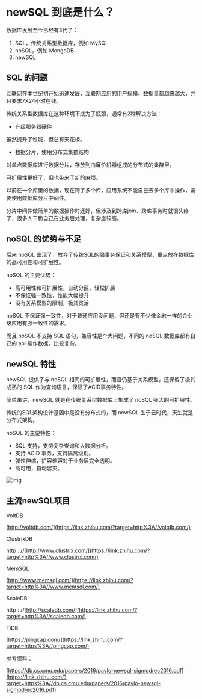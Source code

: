 # newSQL 到底是什么？

数据库发展至今已经有3代了：

1. SQL，传统关系型数据库，例如 MySQL
2. noSQL，例如 MongoDB
3. newSQL

## SQL 的问题

互联网在本世纪初开始迅速发展，互联网应用的用户规模、数据量都越来越大，并且要求7X24小时在线。

传统关系型数据库在这种环境下成为了瓶颈，通常有2种解决方法：

- 升级服务器硬件

虽然提升了性能，但总有天花板。

- 数据分片，使用分布式集群结构

对单点数据库进行数据分片，存放到由廉价机器组成的分布式的集群里。

可扩展性更好了，但也带来了新的麻烦。

以前在一个库里的数据，现在跨了多个库，应用系统不能自己去多个库中操作，需要使用数据库分片中间件。

分片中间件做简单的数据操作时还好，但涉及到跨库join、跨库事务时就很头疼了，很多人干脆自己在业务层处理，复杂度较高。

## noSQL 的优势与不足

后来 noSQL 出现了，放弃了传统SQL的强事务保证和关系模型，重点放在数据库的高可用性和可扩展性。

noSQL 的主要优势：

- 高可用性和可扩展性，自动分区，轻松扩展
- 不保证强一致性，性能大幅提升
- 没有关系模型的限制，极其灵活

noSQL 不保证强一致性，对于普通应用没问题，但还是有不少像金融一样的企业级应用有强一致性的需求。

而且 noSQL 不支持 SQL 语句，兼容性是个大问题，不同的 noSQL 数据库都有自己的 api 操作数据，比较复杂。

## newSQL 特性

newSQL 提供了与 noSQL 相同的可扩展性，而且仍基于关系模型，还保留了极其成熟的 SQL 作为查询语言，保证了ACID事务特性。

简单来讲，newSQL 就是在传统关系型数据库上集成了 noSQL 强大的可扩展性。

传统的SQL架构设计基因中是没有分布式的，而 newSQL 生于云时代，天生就是分布式架构。

noSQL 的主要特性：

- SQL 支持，支持复杂查询和大数据分析。
- 支持 ACID 事务，支持隔离级别。
- 弹性伸缩，扩容缩容对于业务层完全透明。
- 高可用，自动容灾。



![img](https://pic4.zhimg.com/80/v2-962dca68f912e2712d94fb59206a8447_720w.jpg)



## 主流newSQL项目

VoltDB

[http://voltdb.com/](https://link.zhihu.com/?target=http%3A//voltdb.com/)

ClustrixDB

http : //[http://www.clustrix.com/](https://link.zhihu.com/?target=http%3A//www.clustrix.com/)

MemSQL

[http://www.memsql.com/](https://link.zhihu.com/?target=http%3A//www.memsql.com/)

ScaleDB

http : //[http://scaledb.com/](https://link.zhihu.com/?target=http%3A//scaledb.com/)

TiDB

[https://pingcap.com/](https://link.zhihu.com/?target=https%3A//pingcap.com/)

参考资料：

[https://db.cs.cmu.edu/papers/2016/pavlo-newsql-sigmodrec2016.pdf](https://link.zhihu.com/?target=https%3A//db.cs.cmu.edu/papers/2016/pavlo-newsql-sigmodrec2016.pdf)